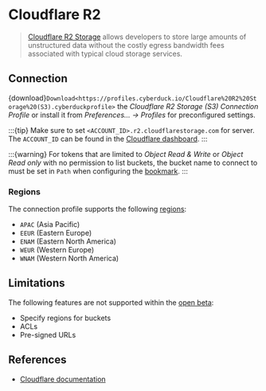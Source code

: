 Cloudflare R2
====

> [Cloudflare R2 Storage](https://www.cloudflare.com/products/r2/) allows developers to store large amounts of unstructured data without the costly egress bandwidth fees associated with typical cloud storage services.

## Connection

{download}`Download<https://profiles.cyberduck.io/Cloudflare%20R2%20Storage%20(S3).cyberduckprofile>` the *Cloudflare R2 Storage (S3) Connection Profile* or install it from *Preferences… → Profiles* for preconfigured settings.

:::{tip}
Make sure to set `<ACCOUNT_ID>.r2.cloudflarestorage.com` for server. The `ACCOUNT_ID` can be found in the [Cloudflare dashboard](https://developers.cloudflare.com/fundamentals/setup/find-account-and-zone-ids/).
:::

:::{warning}
For tokens that are limited to _Object Read & Write_ or _Object Read only_ with no permission to list buckets, the bucket name to
connect to must be set in `Path` when configuring the [bookmark](../../cyberduck/bookmarks.md#edit-bookmark).
:::

### Regions
The connection profile supports the following [regions](https://developers.cloudflare.com/r2/reference/data-location/#available-hints):

- `APAC` (Asia Pacific)
- `EEUR` (Eastern Europe)
- `ENAM` (Eastern North America)
- `WEUR` (Western Europe)
- `WNAM` (Western North America)

## Limitations

The following features are not supported within the [open beta](https://blog.cloudflare.com/r2-open-beta/):
- Specify regions for buckets
- ACLs
- Pre-signed URLs 

## References

- [Cloudflare documentation](https://developers.cloudflare.com/r2/get-started/)